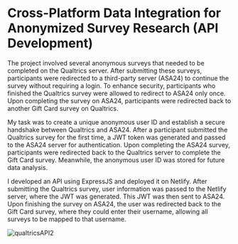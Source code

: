 # Cross-Platform Data Integration for Anonymized Survey Research (API Development)

The project involved several anonymous surveys that needed to be completed on the Qualtrics server. After submitting these surveys, participants were redirected to a third-party server (ASA24) to continue the survey without requiring a login. To enhance security, participants who finished the Qualtrics survey were allowed to redirect to ASA24 only once. Upon completing the survey on ASA24, participants were redirected back to another Gift Card survey on Qualtrics.

My task was to create a unique anonymous user ID and establish a secure handshake between Qualtrics and ASA24. After a participant submitted the Qualtrics survey for the first time, a JWT token was generated and passed to the ASA24 server for authentication. Upon completing the ASA24 survey, participants were redirected back to the Qualtrics server to complete the Gift Card survey. Meanwhile, the anonymous user ID was stored for future data analysis.

I developed an API using ExpressJS and deployed it on Netlify. After submitting the Qualtrics survey, user information was passed to the Netlify server, where the JWT was generated. This JWT was then sent to ASA24. Upon finishing the survey on ASA24, the user was redirected back to the Gift Card survey, where they could enter their username, allowing all surveys to be mapped to that username.

![qualtricsAPI2](https://github.com/user-attachments/assets/4c3b6e3c-90d1-40aa-ad7f-36f27e29adda)
